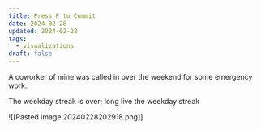 ```yaml
---
title: Press F to Commit
date: 2024-02-28
updated: 2024-02-28
tags:
  - visualizations
draft: false
---
```

A coworker of mine was called in over the weekend for some emergency work.

The weekday streak is over; long live the weekday streak

![[Pasted image 20240228202918.png]]